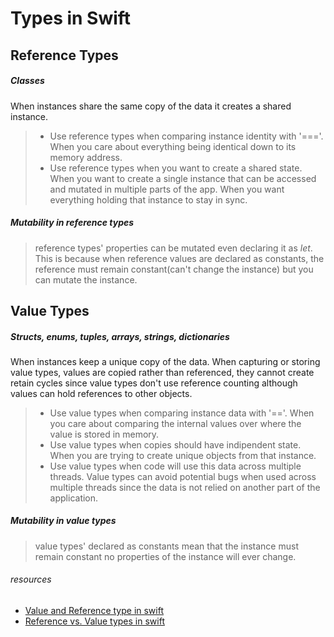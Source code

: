 # Types in Swift


## Reference Types
##### *Classes*
When instances share the same copy of the data it creates a shared instance.
> - Use reference types when comparing instance identity with '==='. When you care about everything being identical down to its memory address.
> - Use reference types when you want to create a shared state. When you want to create a single instance that can be accessed and mutated in multiple parts of the app. When you want everything holding that instance to stay in sync.

##### Mutability in reference types
> reference types' properties can be mutated even declaring it as *let*. This is because when reference values are declared as constants, the reference must remain constant(can't change the instance) but you can mutate the instance.



## Value Types
##### *Structs, enums, tuples, arrays, strings, dictionaries*
When instances keep a unique copy of the data.
When capturing or storing value types, values are copied rather than referenced, they cannot create retain cycles since value types don't use reference counting although values can hold references to other objects. 
> - Use value types when comparing instance data with '=='. When you care about comparing the internal values over where the value is stored in memory.
> - Use value types when copies should have indipendent state. When you are trying to create unique objects from that instance.
> - Use value types when code will use this data across multiple threads. Value types can avoid potential bugs when used across multiple threads since the data is not relied on another part of the application. 

##### Mutability in value types
> value types' declared as constants mean that the instance must remain constant no properties of the instance will ever change.



###### *resources*
- [Value and Reference type in swift](https://developer.apple.com/swift/blog/?id=10)
- [Reference vs. Value types in swift](https://www.raywenderlich.com/9481-reference-vs-value-types-in-swift)